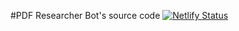 #PDF Researcher Bot's source code
[![Netlify Status](https://api.netlify.com/api/v1/badges/eaa06625-995d-46b5-887d-b900919df71b/deploy-status)](https://app.netlify.com/sites/telegram-js/deploys)
